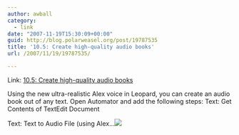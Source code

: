 ```yaml
---
author: awball
category:
  - link
date: "2007-11-19T15:30:09+00:00"
guid: http://blog.polarweasel.org/post/19787535
title: '10.5: Create high-quality audio books'
url: /2007/11/19/19787535/

---
```

Link: [10.5: Create high-quality audio books](http://feeds.macworld.com/~r/macosxhints/leopard/~3/187212934/article.php)

Using the new ultra-realistic Alex voice in Leopard, you can create an audio book out of any text. Open Automator and add the following steps: Text: Get Contents of TextEdit Document  

Text: Text to Audio File (using Alex…![](http://feeds.macworld.com/~r/macosxhints/leopard/~4/187212934)
